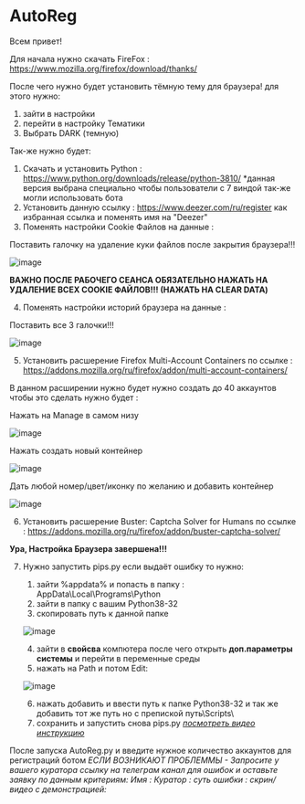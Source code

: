 # AutoReg

Всем привет!

Для начала нужно скачать FireFox : https://www.mozilla.org/firefox/download/thanks/

После чего нужно будет установить тёмную тему для браузера!
для этого нужно:
1. зайти в настройки
2. перейти в настройку Тематики
3. Выбрать DARK (темную)

Так-же нужно будет:
1. Скачать и установить Python : https://www.python.org/downloads/release/python-3810/
  *данная версия выбрана специально чтобы пользователи с 7 виндой так-же могли использовать бота
2. Установить данную ссылку : https://www.deezer.com/ru/register как избранная ссылка и поменять имя на "Deezer"
3. Поменять настройки Cookie Файлов на данные :

  Поставить галочку на удаление куки файлов после закрытия браузера!!!

  ![image](https://user-images.githubusercontent.com/62577766/175699166-c7551141-1d3b-4c06-b73b-2a15c0b63631.png)

  **ВАЖНО ПОСЛЕ РАБОЧЕГО СЕАНСА ОБЯЗАТЕЛЬНО НАЖАТЬ НА УДАЛЕНИЕ ВСЕХ COOKIE ФАЙЛОВ!!! (НАЖАТЬ НА СLEAR DATA)**

4. Поменять настройки историй браузера на данные : 

  Поставить все 3 галочки!!!

  ![image](https://user-images.githubusercontent.com/62577766/175699495-001d79d9-b98b-4e10-b300-b92d0f99d1de.png)

5. Установить расшерение Firefox Multi-Account Containers по ссылке : https://addons.mozilla.org/ru/firefox/addon/multi-account-containers/

  В данном расширении нужно будет нужно создать до 40 аккаунтов чтобы это сделать нужно будет :

  Нажать на Manage в самом низу

  ![image](https://user-images.githubusercontent.com/62577766/175699782-ded13853-9cdb-4d63-ba79-79a21142877f.png)

  Нажать создать новый контейнер

  ![image](https://user-images.githubusercontent.com/62577766/175699825-0f0560df-e808-47e8-9998-9f9bd0e67a37.png)

  Дать любой номер/цвет/иконку по желанию и добавить контейнер

  ![image](https://user-images.githubusercontent.com/62577766/175699847-d7aa408b-26d4-4a6c-8aff-bc27d7b59044.png)

6.  Установить расшерение Buster: Captcha Solver for Humans по ссылке : https://addons.mozilla.org/ru/firefox/addon/buster-captcha-solver/

**Ура, Настройка Браузера завершена!!!**

7.  Нужно запустить pips.py если выдаёт ошибку то нужно:
    1. зайти %appdata% и попасть в папку : AppData\Local\Programs\Python
    2. зайти в папку с вашим Python38-32
    3. скопировать путь к данной папке 
    
    ![image](https://user-images.githubusercontent.com/62577766/175720681-4ce74f49-7a02-44eb-8798-40fc33144628.png)
    
    4. зайти в **свойсва** компютера после чего открыть **доп.параметры системы** и перейти в переменные среды
    5. нажать на Path и потом Edit:
  
    ![image](https://user-images.githubusercontent.com/62577766/175720955-f7cea0db-d0db-4726-a55e-d2f652d753ea.png)

    6. нажать добавить и ввести путь к папке Python38-32 и так же добавить тот же путь но с препиской путь\Scripts\
    7. cохранить и запустить снова pips.py
    *[посмотреть видео инструкцию](https://youtube.com/clip/UgkxFAYldcKNQNSg-ZPq1okxZwEzAzCJLjN9)*

После запуска AutoReg.py и введите нужное количество аккаунтов для регистраций ботом
*ЕСЛИ ВОЗНИКАЮТ ПРОБЛЕММЫ - Запросите у вашего куратора ссылку на телеграм канал для ошибок и оставьте заявку по данным критериям:
Имя :
Куратор :
суть ошибки :
скрин/видео с демонстрацией:*
